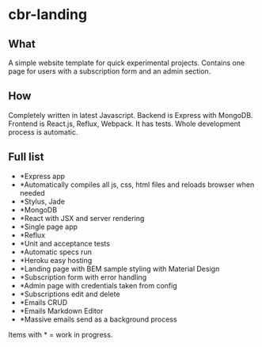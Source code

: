# cbr-landing

## What
A simple website template for quick experimental projects. Contains one page for users with a subscription form and an admin section.

## How
Completely written in latest Javascript. Backend is Express with MongoDB. Frontend is React.js, Reflux, Webpack. It has tests. Whole development process is automatic.

## Full list
- *Express app
- *Automatically compiles all js, css, html files and reloads browser when needed
- *Stylus, Jade
- *MongoDB
- *React with JSX and server rendering
- *Single page app
- *Reflux
- *Unit and acceptance tests
- *Automatic specs run
- *Heroku easy hosting
- *Landing page with BEM sample styling with Material Design
- *Subscription form with error handling
- *Admin page with credentials taken from config
- *Subscriptions edit and delete
- *Emails CRUD
- *Emails Markdown Editor
- *Massive emails send as a background process

Items with * = work in progress.
